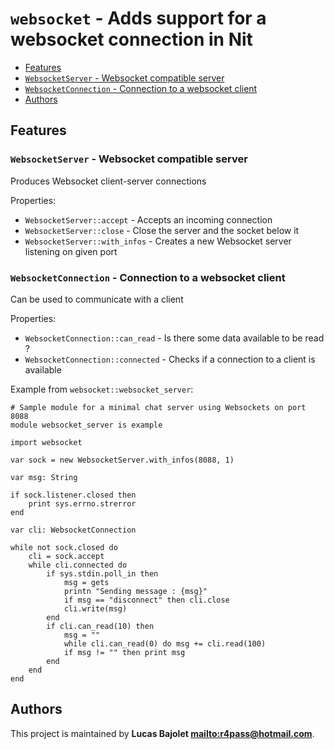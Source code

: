 # `websocket` - Adds support for a websocket connection in Nit

* [Features](#Features)
* [`WebsocketServer` - Websocket compatible server](#`WebsocketServer`---Websocket-compatible-server)
* [`WebsocketConnection` - Connection to a websocket client](#`WebsocketConnection`---Connection-to-a-websocket-client)
* [Authors](#Authors)

## Features

### `WebsocketServer` - Websocket compatible server

Produces Websocket client-server connections

Properties:

* `WebsocketServer::accept` - Accepts an incoming connection
* `WebsocketServer::close` - Close the server and the socket below it
* `WebsocketServer::with_infos` - Creates a new Websocket server listening on given port

### `WebsocketConnection` - Connection to a websocket client

Can be used to communicate with a client

Properties:

* `WebsocketConnection::can_read` - Is there some data available to be read ?
* `WebsocketConnection::connected` - Checks if a connection to a client is available

Example from `websocket::websocket_server`:

~~~
# Sample module for a minimal chat server using Websockets on port 8088
module websocket_server is example

import websocket

var sock = new WebsocketServer.with_infos(8088, 1)

var msg: String

if sock.listener.closed then
	print sys.errno.strerror
end

var cli: WebsocketConnection

while not sock.closed do
	cli = sock.accept
	while cli.connected do
		if sys.stdin.poll_in then
			msg = gets
			printn "Sending message : {msg}"
			if msg == "disconnect" then cli.close
			cli.write(msg)
		end
		if cli.can_read(10) then
			msg = ""
			while cli.can_read(0) do msg += cli.read(100)
			if msg != "" then print msg
		end
	end
end
~~~

## Authors

This project is maintained by **Lucas Bajolet <mailto:r4pass@hotmail.com>**.
